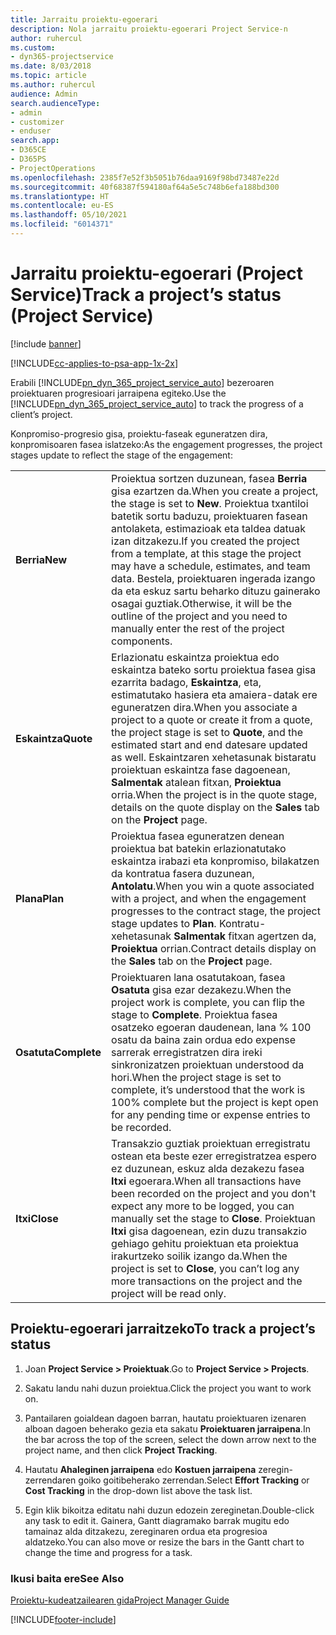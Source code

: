 ```yaml
---
title: Jarraitu proiektu-egoerari
description: Nola jarraitu proiektu-egoerari Project Service-n
author: ruhercul
ms.custom:
- dyn365-projectservice
ms.date: 8/03/2018
ms.topic: article
ms.author: ruhercul
audience: Admin
search.audienceType:
- admin
- customizer
- enduser
search.app:
- D365CE
- D365PS
- ProjectOperations
ms.openlocfilehash: 2385f7e52f3b5051b76daa9169f98bd73487e22d
ms.sourcegitcommit: 40f68387f594180af64a5e5c748b6efa188bd300
ms.translationtype: HT
ms.contentlocale: eu-ES
ms.lasthandoff: 05/10/2021
ms.locfileid: "6014371"
---
```

# <a name="track-a-projects-status-project-service"></a><span data-ttu-id="f0b4a-103">Jarraitu proiektu-egoerari (Project Service)</span><span class="sxs-lookup"><span data-stu-id="f0b4a-103">Track a project’s status (Project Service)</span></span>

[!include [banner](../includes/psa-now-project-operations.md)]

[!INCLUDE[cc-applies-to-psa-app-1x-2x](../includes/cc-applies-to-psa-app-1x-2x.md)]

<span data-ttu-id="f0b4a-104">Erabili [!INCLUDE[pn_dyn_365_project_service_auto](../includes/pn-dyn-365-project-service-auto.md)] bezeroaren proiektuaren progresioari jarraipena egiteko.</span><span class="sxs-lookup"><span data-stu-id="f0b4a-104">Use the [!INCLUDE[pn_dyn_365_project_service_auto](../includes/pn-dyn-365-project-service-auto.md)] to track the progress of a client’s project.</span></span>  

<span data-ttu-id="f0b4a-105">Konpromiso-progresio gisa, proiektu-faseak eguneratzen dira, konpromisoaren fasea islatzeko:</span><span class="sxs-lookup"><span data-stu-id="f0b4a-105">As the engagement progresses, the project stages update to reflect the stage of the engagement:</span></span>  


|              |                                                                                                                                                                                                                                                                                                  |
|--------------|--------------------------------------------------------------------------------------------------------------------------------------------------------------------------------------------------------------------------------------------------------------------------------------------------|
|   <span data-ttu-id="f0b4a-106">**Berria**</span><span class="sxs-lookup"><span data-stu-id="f0b4a-106">**New**</span></span>    | <span data-ttu-id="f0b4a-107">Proiektua sortzen duzunean, fasea **Berria** gisa ezartzen da.</span><span class="sxs-lookup"><span data-stu-id="f0b4a-107">When you create a project, the stage is set to **New**.</span></span> <span data-ttu-id="f0b4a-108">Proiektua txantiloi batetik sortu baduzu, proiektuaren fasean antolaketa, estimazioak eta taldea datuak izan ditzakezu.</span><span class="sxs-lookup"><span data-stu-id="f0b4a-108">If you created the project from a template, at this stage the project may have a schedule, estimates, and team data.</span></span> <span data-ttu-id="f0b4a-109">Bestela, proiektuaren ingerada izango da eta eskuz sartu beharko dituzu gainerako osagai guztiak.</span><span class="sxs-lookup"><span data-stu-id="f0b4a-109">Otherwise, it will be the outline of the project and you need to manually enter the rest of the project components.</span></span> |
|  <span data-ttu-id="f0b4a-110">**Eskaintza**</span><span class="sxs-lookup"><span data-stu-id="f0b4a-110">**Quote**</span></span>   |      <span data-ttu-id="f0b4a-111">Erlazionatu eskaintza proiektua edo eskaintza bateko sortu proiektua fasea gisa ezarrita badago, **Eskaintza**, eta, estimatutako hasiera eta amaiera-datak ere eguneratzen dira.</span><span class="sxs-lookup"><span data-stu-id="f0b4a-111">When you associate a project to a quote or create it from a quote, the project stage is set to **Quote**, and the estimated start and end datesare updated as well.</span></span> <span data-ttu-id="f0b4a-112">Eskaintzaren xehetasunak bistaratu proiektuan eskaintza fase dagoenean, **Salmentak** atalean fitxan, **Proiektua** orria.</span><span class="sxs-lookup"><span data-stu-id="f0b4a-112">When the project is in the quote stage, details on the quote display on the **Sales** tab on the **Project** page.</span></span>      |
|   <span data-ttu-id="f0b4a-113">**Plana**</span><span class="sxs-lookup"><span data-stu-id="f0b4a-113">**Plan**</span></span>   |                                     <span data-ttu-id="f0b4a-114">Proiektua fasea eguneratzen denean proiektua bat batekin erlazionatutako eskaintza irabazi eta konpromiso, bilakatzen da kontratua fasera duzunean, **Antolatu**.</span><span class="sxs-lookup"><span data-stu-id="f0b4a-114">When you win a quote associated with a project, and when the engagement progresses to the contract stage, the project stage updates to **Plan**.</span></span> <span data-ttu-id="f0b4a-115">Kontratu-xehetasunak **Salmentak** fitxan agertzen da, **Proiektua** orrian.</span><span class="sxs-lookup"><span data-stu-id="f0b4a-115">Contract details display on the **Sales** tab on the **Project** page.</span></span>                                      |
| <span data-ttu-id="f0b4a-116">**Osatuta**</span><span class="sxs-lookup"><span data-stu-id="f0b4a-116">**Complete**</span></span> |                    <span data-ttu-id="f0b4a-117">Proiektuaren lana osatutakoan, fasea **Osatuta** gisa ezar dezakezu.</span><span class="sxs-lookup"><span data-stu-id="f0b4a-117">When the project work is complete, you can flip the stage to **Complete**.</span></span> <span data-ttu-id="f0b4a-118">Proiektua fasea osatzeko egoeran daudenean, lana % 100 osatu da baina zain ordua edo expense sarrerak erregistratzen dira ireki sinkronizatzen proiektuan understood da hori.</span><span class="sxs-lookup"><span data-stu-id="f0b4a-118">When the project stage is set to complete, it’s understood that the work is 100% complete but the project is kept open for any pending time or expense entries to be recorded.</span></span>                     |
|  <span data-ttu-id="f0b4a-119">**Itxi**</span><span class="sxs-lookup"><span data-stu-id="f0b4a-119">**Close**</span></span>   |           <span data-ttu-id="f0b4a-120">Transakzio guztiak proiektuan erregistratu ostean eta beste ezer erregistratzea espero ez duzunean, eskuz alda dezakezu fasea **Itxi** egoerara.</span><span class="sxs-lookup"><span data-stu-id="f0b4a-120">When all transactions have been recorded on the project and you don't expect any more to be logged, you can manually set the stage to **Close**.</span></span> <span data-ttu-id="f0b4a-121">Proiektuan **Itxi** gisa dagoenean, ezin duzu transakzio gehiago gehitu proiektuan eta proiektua irakurtzeko soilik izango da.</span><span class="sxs-lookup"><span data-stu-id="f0b4a-121">When the project is set to **Close**, you can’t log any more transactions on the project and the project will be read only.</span></span>           |

## <a name="to-track-a-projects-status"></a><span data-ttu-id="f0b4a-122">Proiektu-egoerari jarraitzeko</span><span class="sxs-lookup"><span data-stu-id="f0b4a-122">To track a project’s status</span></span>  

1.  <span data-ttu-id="f0b4a-123">Joan **Project Service > Proiektuak**.</span><span class="sxs-lookup"><span data-stu-id="f0b4a-123">Go to **Project Service > Projects**.</span></span>  

2.  <span data-ttu-id="f0b4a-124">Sakatu landu nahi duzun proiektua.</span><span class="sxs-lookup"><span data-stu-id="f0b4a-124">Click the project you want to work on.</span></span>  

3.  <span data-ttu-id="f0b4a-125">Pantailaren goialdean dagoen barran, hautatu proiektuaren izenaren alboan dagoen beherako gezia eta sakatu **Proiektuaren jarraipena**.</span><span class="sxs-lookup"><span data-stu-id="f0b4a-125">In the bar across the top of the screen, select the down arrow next to the project name, and then click **Project Tracking**.</span></span>  

4.  <span data-ttu-id="f0b4a-126">Hautatu **Ahaleginen jarraipena** edo **Kostuen jarraipena** zeregin-zerrendaren goiko goitibeherako zerrendan.</span><span class="sxs-lookup"><span data-stu-id="f0b4a-126">Select **Effort Tracking** or **Cost Tracking** in the drop-down list above the task list.</span></span>  

5.  <span data-ttu-id="f0b4a-127">Egin klik bikoitza editatu nahi duzun edozein zereginetan.</span><span class="sxs-lookup"><span data-stu-id="f0b4a-127">Double-click any task to edit it.</span></span> <span data-ttu-id="f0b4a-128">Gainera, Gantt diagramako barrak mugitu edo tamainaz alda ditzakezu, zereginaren ordua eta progresioa aldatzeko.</span><span class="sxs-lookup"><span data-stu-id="f0b4a-128">You can also move or resize the bars in the Gantt chart to change the time and progress for a task.</span></span>  

### <a name="see-also"></a><span data-ttu-id="f0b4a-129">Ikusi baita ere</span><span class="sxs-lookup"><span data-stu-id="f0b4a-129">See Also</span></span>  
 [<span data-ttu-id="f0b4a-130">Proiektu-kudeatzailearen gida</span><span class="sxs-lookup"><span data-stu-id="f0b4a-130">Project Manager Guide</span></span>](../psa/project-manager-guide.md)


[!INCLUDE[footer-include](../includes/footer-banner.md)]